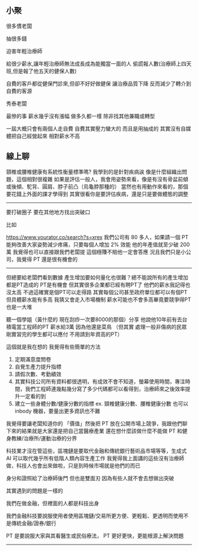 ## 小聚
很多慣老闆

抽很多錢

迫害年輕治療師

給很少薪水,讓年輕治療師無法成長成為能獨當一面的人
偷謊報人數(治療師上四天班,但是報了他五天的健保人數)

自費的客戶都從健保門診來,但卻不好好做健保
讓治療品質下降
反而減少了轉介到自費的客源

秀泰老闆

最慘的事 薪水幾乎沒有漲幅 做多久都一樣 除非找其他兼職或轉型

一屆大概只會有兩個人走自費
自費其實壓力蠻大的 而且是用抽成的 其實沒有自媒體把自己經營起來 相對薪水不高

## 線上聊

頸椎或腰椎健康有系統性衡量標準嗎?
我學到的是針對疾病誒 像是什麼組織出問題，這個相對很複雜
如果是評估一般人，我會用姿勢來看，像是有沒有骨盆前傾或後傾、駝背、圓肩、脖子前凸（烏龜脖那種的）
當然也有用動作來看的，那個要花錢上外面的課才學得到 
其實很看你是要評估疾病，還是只是要做體態的調整 


------------------

要打破圈子
要在其他地方找出突破口

比如

https://www.yourator.co/search?s=xrex
我們公司有 80 多人，如果請一個 PT 能夠改善大家姿勢減少疼痛，只要每個人增加 2% 效能
他的年產值就至少破 200 萬
我覺得也可以直接跟我們老闆提
這個穩賺不賠他一定會答應
況且我們只是小公司，我覺得 PT  還是很有機會的


------------------

但總要給老闆們看到數據  產生增加要如何量化也很難？總不能說所有的產生增加都是PT造成的
PT是有機會 但其實很多企業都已經有聘PT了 他們的薪水我記得也沒太高
不過這確實是個PT可以走得路 其實每個公司甚至政府單位都可以有個PT 
但具體薪水能有多高 我猜又會走入市場機制  薪水可能也不會多高畢竟要競爭得PT也是一大堆

聽一個學姐（黃什麼的 現在刮痧一次要8000的那個）分享
他說他10年前有去台積電當工程師的PT  薪水給3萬 因為他還是菜鳥 （但其實 處理一般非傷病的民眾 剛實習完的學生都可以應付 不用請到年資高的PT）


這個就是我在想的
我覺得有些簡單的方法
1. 定期滿意度問卷
2. 自覺生產力提升指標
3. 請假次數、考勤績效
4. 其實科技公司所有資料都很透明，有成效不會不知道，螢幕使用時間，專注時間，我們工程師連幾點幾分寫了多少代碼都可以看得到，治療師來之後效率提升一定看的到
5. 建立一些身體分數/健康分數的指標 ex. 頸椎健康分數、腰椎健康分數 也可以inbody 機器，要量出更多資訊也不難

我覺得要讓老闆知道你的 「價值」然後把 PT 放在公開市場上競爭，我跟他們聊下來的結果就是大家還是把自己當醫療產業
還在想什麼該做什麼不能做
PT 和健身教練/治療所/運動治療的分界

科技業才沒在管這些，區塊鏈是要取代金融和傳統銀行藝術品市場等等，生成式 AI 可以取代幾乎所有低階人類內容生產工作
我覺得我上面講的這些沒有治療師做，科技人也會出來做啦，只是到時候市場就是他們的而已

身分和證照給了治療師後門
但也是雙面刃
因為有些人就不會去想做出突破


其實遇到的問題是一樣的

我們在做金融，但裡面的人都是科技出身

我們金融科技要說服使用者使用區塊鏈/交易所更方便、更輕鬆、更透明而使用不是傳統金融/證券/銀行

PT 是要說服大家與其看醫生或民俗療法， PT 更好更快，更能根源上解決問題

------------------